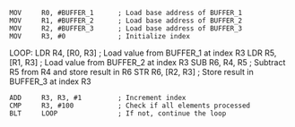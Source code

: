     MOV     R0, #BUFFER_1      ; Load base address of BUFFER_1
    MOV     R1, #BUFFER_2      ; Load base address of BUFFER_2
    MOV     R2, #BUFFER_3      ; Load base address of BUFFER_3
    MOV     R3, #0             ; Initialize index

LOOP:
    LDR     R4, [R0, R3]       ; Load value from BUFFER_1 at index R3
    LDR     R5, [R1, R3]       ; Load value from BUFFER_2 at index R3
    SUB     R6, R4, R5         ; Subtract R5 from R4 and store result in R6
    STR     R6, [R2, R3]       ; Store result in BUFFER_3 at index R3

    ADD     R3, R3, #1         ; Increment index
    CMP     R3, #100           ; Check if all elements processed
    BLT     LOOP               ; If not, continue the loop
